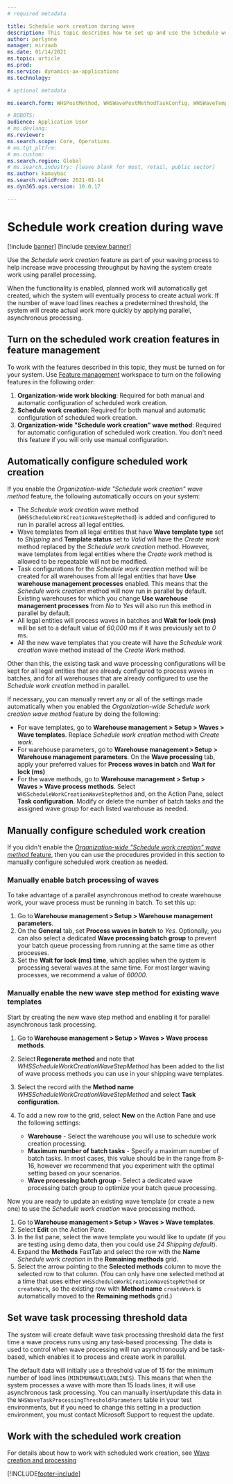 ```yaml
---
# required metadata

title: Schedule work creation during wave
description: This topic describes how to set up and use the Schedule work creation wave processing method.
author: perlynne
manager: mirzaab
ms.date: 01/14/2021
ms.topic: article
ms.prod:
ms.service: dynamics-ax-applications
ms.technology:

# optional metadata

ms.search.form: WHSPostMethod, WHSWavePostMethodTaskConfig, WHSWaveTemplateTable, WHSParameters, WHSWaveTableListPage, WHSWorkTableListPage, WHSWorkTable, BatchJobEnhanced, WHSPlannedWorkOrder

# ROBOTS:
audience: Application User
# ms.devlang:
ms.reviewer: 
ms.search.scope: Core, Operations
# ms.tgt_pltfrm:
# ms.custom:
ms.search.region: Global
# ms.search.industry: [leave blank for most, retail, public sector]
ms.author: kamaybac
ms.search.validFrom: 2021-01-14
ms.dyn365.ops.version: 10.0.17

---
```


# Schedule work creation during wave

[!include [banner](../../includes/banner.md)]
[!include [preview banner](../includes/preview-banner.md)]

Use the *Schedule work creation* feature as part of your waving process to help increase wave processing throughput by having the system create work using parallel processing.

When the functionality is enabled, planned work will automatically get created, which the system will eventually process to create actual work. If the number of wave load lines reaches a predetermined threshold, the system will create actual work more quickly by applying parallel, asynchronous processing.

## Turn on the scheduled work creation features in feature management

To work with the features described in this topic, they must be turned on for your system. Use [Feature management](../../fin-ops-core/fin-ops/get-started/feature-management/feature-management-overview.md) workspace to turn on the following features in the following order:

1. **Organization-wide work blocking**: Required for both manual and automatic configuration of scheduled work creation.
1. **Schedule work creation**: Required for both manual and automatic configuration of scheduled work creation.
1. **Organization-wide "Schedule work creation" wave method**: Required for automatic configuration of scheduled work creation. You don't need this feature if you will only use manual configuration.

<a name="Auto-enable-schedule-work-creation"></a>

## Automatically configure scheduled work creation

If you enable the *Organization-wide "Schedule work creation" wave method* feature, the following automatically occurs on your system:

- The *Schedule work creation* wave method (`WHSScheduleWorkCreationWaveStepMethod`) is added and configured to run in parallel across all legal entities.
- Wave templates from all legal entities that have **Wave template type** set to *Shipping* and **Template status** set to *Valid* will have the *Create work* method replaced by the *Schedule work creation* method. However, wave templates from legal entities where the *Create work* method is allowed to be repeatable will not be modified.
- Task configurations for the *Schedule work creation* method will be created for all warehouses from all legal entities that have **Use warehouse management processes** enabled. This means that the *Schedule work creation* method will now run in parallel by default. Existing warehouses for which you change **Use warehouse management processes** from *No* to *Yes* will also run this method in parallel by default.
- All legal entities will process waves in batches and **Wait for lock (ms)** will be set to a default value of *60,000* ms if it was previously set to *0* ms.
- All the new wave templates that you create will have the *Schedule work creation* wave method instead of the *Create Work* method.

Other than this, the existing task and wave processing configurations will be kept for all legal entities that are already configured to process waves in batches, and for all warehouses that are already configured to use the *Schedule work creation* method in parallel.

If necessary, you can manually revert any or all of the settings made automatically when you enabled the *Organization-wide Schedule work creation wave method* feature by doing the following:

- For wave templates, go to **Warehouse management \> Setup \> Waves \> Wave templates**. Replace *Schedule work creation* method with *Create work*.
- For warehouse parameters, go to **Warehouse management \> Setup \> Warehouse management parameters**. On the **Wave processing** tab, apply your preferred values for **Process waves in batch** and **Wait for lock (ms)**
- For the wave methods, go to **Warehouse management \> Setup \> Waves \> Wave process methods**. Select `WHSScheduleWorkCreationWaveStepMethod` and, on the Action Pane, select **Task configuration**. Modify or delete the number of batch tasks and the assigned wave group for each listed warehouse as needed.

## Manually configure scheduled work creation

If you didn't enable the [*Organization-wide "Schedule work creation" wave method* feature](#Auto-enable-schedule-work-creation), then you can use the procedures provided in this section to manually configure scheduled work creation as needed.

### Manually enable batch processing of waves

To take advantage of a parallel asynchronous method to create warehouse work, your wave process must be running in batch. To set this up:

1. Go to **Warehouse management \> Setup \> Warehouse management parameters**.
1. On the **General** tab, set **Process waves in batch** to *Yes*. Optionally, you can also select a dedicated **Wave processing batch group** to prevent your batch queue processing from running at the same time as other processes.
1. Set the **Wait for lock (ms) time**, which applies when the system is processing several waves at the same time. For most larger waving processes, we recommend a value of *60000*.

### Manually enable the new wave step method for existing wave templates

Start by creating the new wave step method and enabling it for parallel asynchronous task processing.

1. Go to **Warehouse management \> Setup \> Waves \> Wave process methods**.
1. Select **Regenerate method** and note that *WHSScheduleWorkCreationWaveStepMethod* has been added to the list of wave process methods you can use in your shipping wave templates.
1. Select the record with the **Method name** *WHSScheduleWorkCreationWaveStepMethod* and select **Task configuration**.
1. To add a new row to the grid, select **New** on the Action Pane and use the following settings:

    - **Warehouse** - Select the warehouse you will use to schedule work creation processing.
    - **Maximum number of batch tasks** - Specify a maximum number of batch tasks. In most cases, this value should be in the range from 8-16, however we recommend that you experiment with the optimal setting based on your scenarios.
    - **Wave processing batch group** - Select a dedicated wave processing batch group to optimize your batch queue processing.

Now you are ready to update an existing wave template (or create a new one) to use the *Schedule work creation* wave processing method.

1. Go to **Warehouse management \> Setup \> Waves \> Wave templates**.
1. Select **Edit** on the Action Pane.
1. In the list pane, select the wave template you would like to update (if you are testing using demo data, then you could use *24 Shipping default*).
1. Expand the **Methods** FastTab and select the row with the **Name** *Schedule work creation* in the **Remaining methods** grid.
1. Select the arrow pointing to the **Selected methods** column to move the selected row to that column. (You can only have one selected method at a time that uses either `WHSScheduleWorkCreationWaveStepMethod` or `createWork`, so the existing row with **Method name** `createWork` is automatically moved to the **Remaining methods** grid.)

## Set wave task processing threshold data

The system will create default wave task processing threshold data the first time a wave process runs using any task-based processing. The data is used to control when wave processing will run asynchronously and be task-based, which enables it to process and create work in parallel.

The default data will initially use a threshold value of 15 for the minimum number of load lines (`MINIMUMWAVELOADLINES`). This means that when the system processes a wave with more than 15 loads lines, it will use asynchronous task processing. You can manually insert/update this data in the `WHSWaveTaskProcessingThresholdParameters` table in your test environments, but if you need to change this setting in a production environment, you must contact Microsoft Support to request the update.

## Work with the scheduled work creation

For details about how to work with scheduled work creation, see [Wave creation and processing](wave-processing.md) 


[!INCLUDE[footer-include](../../includes/footer-banner.md)]